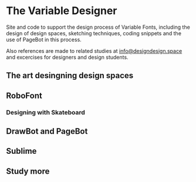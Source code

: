 # The Variable Designer
Site and code to support the design process of Variable Fonts, including the design of design spaces, sketching techniques, coding snippets and the use of PageBot in this process. 

Also references are made to related studies at info@designdesign.space and excercises for designers and design students.

## The art desingning design spaces

## RoboFont

### Designing with Skateboard


## DrawBot and PageBot

## Sublime

## Study more